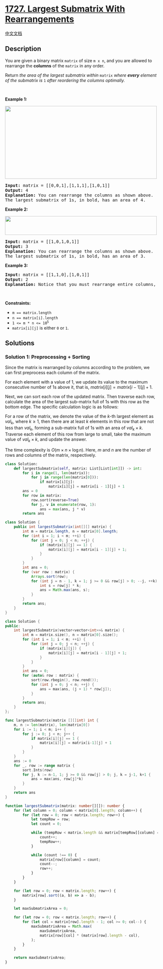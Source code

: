 # [1727. Largest Submatrix With Rearrangements](https://leetcode.com/problems/largest-submatrix-with-rearrangements)

[中文文档](/solution/1700-1799/1727.Largest%20Submatrix%20With%20Rearrangements/README.md)

<!-- tags:Greedy,Array,Matrix,Sorting -->

<!-- difficulty:Medium -->

## Description

<p>You are given a binary matrix <code>matrix</code> of size <code>m x n</code>, and you are allowed to rearrange the <strong>columns</strong> of the <code>matrix</code> in any order.</p>

<p>Return <em>the area of the largest submatrix within </em><code>matrix</code><em> where <strong>every</strong> element of the submatrix is </em><code>1</code><em> after reordering the columns optimally.</em></p>

<p>&nbsp;</p>
<p><strong class="example">Example 1:</strong></p>
<img alt="" src="https://fastly.jsdelivr.net/gh/doocs/leetcode@main/solution/1700-1799/1727.Largest%20Submatrix%20With%20Rearrangements/images/screenshot-2020-12-30-at-40536-pm.png" style="width: 500px; height: 240px;" />
<pre>
<strong>Input:</strong> matrix = [[0,0,1],[1,1,1],[1,0,1]]
<strong>Output:</strong> 4
<strong>Explanation:</strong> You can rearrange the columns as shown above.
The largest submatrix of 1s, in bold, has an area of 4.
</pre>

<p><strong class="example">Example 2:</strong></p>
<img alt="" src="https://fastly.jsdelivr.net/gh/doocs/leetcode@main/solution/1700-1799/1727.Largest%20Submatrix%20With%20Rearrangements/images/screenshot-2020-12-30-at-40852-pm.png" style="width: 500px; height: 62px;" />
<pre>
<strong>Input:</strong> matrix = [[1,0,1,0,1]]
<strong>Output:</strong> 3
<strong>Explanation:</strong> You can rearrange the columns as shown above.
The largest submatrix of 1s, in bold, has an area of 3.
</pre>

<p><strong class="example">Example 3:</strong></p>

<pre>
<strong>Input:</strong> matrix = [[1,1,0],[1,0,1]]
<strong>Output:</strong> 2
<strong>Explanation:</strong> Notice that you must rearrange entire columns, and there is no way to make a submatrix of 1s larger than an area of 2.
</pre>

<p>&nbsp;</p>
<p><strong>Constraints:</strong></p>

<ul>
	<li><code>m == matrix.length</code></li>
	<li><code>n == matrix[i].length</code></li>
	<li><code>1 &lt;= m * n &lt;= 10<sup>5</sup></code></li>
	<li><code>matrix[i][j]</code> is either <code>0</code> or <code>1</code>.</li>
</ul>

## Solutions

### Solution 1: Preprocessing + Sorting

Since the matrix is rearranged by columns according to the problem, we can first preprocess each column of the matrix.

For each element with a value of $1$, we update its value to the maximum consecutive number of $1$s above it, that is, $matrix[i][j] = matrix[i-1][j] + 1$.

Next, we can sort each row of the updated matrix. Then traverse each row, calculate the area of the largest sub-matrix full of $1$s with this row as the bottom edge. The specific calculation logic is as follows:

For a row of the matrix, we denote the value of the $k$-th largest element as $val_k$, where $k \geq 1$, then there are at least $k$ elements in this row that are not less than $val_k$, forming a sub-matrix full of $1$s with an area of $val_k \times k$. Traverse each element of this row from large to small, take the maximum value of $val_k \times k$, and update the answer.

The time complexity is $O(m \times n \times \log n)$. Here, $m$ and $n$ are the number of rows and columns of the matrix, respectively.

<!-- tabs:start -->

```python
class Solution:
    def largestSubmatrix(self, matrix: List[List[int]]) -> int:
        for i in range(1, len(matrix)):
            for j in range(len(matrix[0])):
                if matrix[i][j]:
                    matrix[i][j] = matrix[i - 1][j] + 1
        ans = 0
        for row in matrix:
            row.sort(reverse=True)
            for j, v in enumerate(row, 1):
                ans = max(ans, j * v)
        return ans
```

```java
class Solution {
    public int largestSubmatrix(int[][] matrix) {
        int m = matrix.length, n = matrix[0].length;
        for (int i = 1; i < m; ++i) {
            for (int j = 0; j < n; ++j) {
                if (matrix[i][j] == 1) {
                    matrix[i][j] = matrix[i - 1][j] + 1;
                }
            }
        }
        int ans = 0;
        for (var row : matrix) {
            Arrays.sort(row);
            for (int j = n - 1, k = 1; j >= 0 && row[j] > 0; --j, ++k) {
                int s = row[j] * k;
                ans = Math.max(ans, s);
            }
        }
        return ans;
    }
}
```

```cpp
class Solution {
public:
    int largestSubmatrix(vector<vector<int>>& matrix) {
        int m = matrix.size(), n = matrix[0].size();
        for (int i = 1; i < m; ++i) {
            for (int j = 0; j < n; ++j) {
                if (matrix[i][j]) {
                    matrix[i][j] = matrix[i - 1][j] + 1;
                }
            }
        }
        int ans = 0;
        for (auto& row : matrix) {
            sort(row.rbegin(), row.rend());
            for (int j = 0; j < n; ++j) {
                ans = max(ans, (j + 1) * row[j]);
            }
        }
        return ans;
    }
};
```

```go
func largestSubmatrix(matrix [][]int) int {
	m, n := len(matrix), len(matrix[0])
	for i := 1; i < m; i++ {
		for j := 0; j < n; j++ {
			if matrix[i][j] == 1 {
				matrix[i][j] = matrix[i-1][j] + 1
			}
		}
	}
	ans := 0
	for _, row := range matrix {
		sort.Ints(row)
		for j, k := n-1, 1; j >= 0 && row[j] > 0; j, k = j-1, k+1 {
			ans = max(ans, row[j]*k)
		}
	}
	return ans
}
```

```ts
function largestSubmatrix(matrix: number[][]): number {
    for (let column = 0; column < matrix[0].length; column++) {
        for (let row = 0; row < matrix.length; row++) {
            let tempRow = row;
            let count = 0;

            while (tempRow < matrix.length && matrix[tempRow][column] === 1) {
                count++;
                tempRow++;
            }

            while (count !== 0) {
                matrix[row][column] = count;
                count--;
                row++;
            }
        }
    }

    for (let row = 0; row < matrix.length; row++) {
        matrix[row].sort((a, b) => a - b);
    }

    let maxSubmatrixArea = 0;

    for (let row = 0; row < matrix.length; row++) {
        for (let col = matrix[row].length - 1; col >= 0; col--) {
            maxSubmatrixArea = Math.max(
                maxSubmatrixArea,
                matrix[row][col] * (matrix[row].length - col),
            );
        }
    }

    return maxSubmatrixArea;
}
```

<!-- tabs:end -->

<!-- end -->
